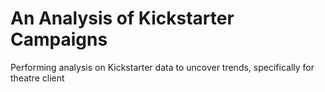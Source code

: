 # An Analysis of Kickstarter Campaigns
Performing analysis on Kickstarter data to uncover trends, specifically for theatre client
